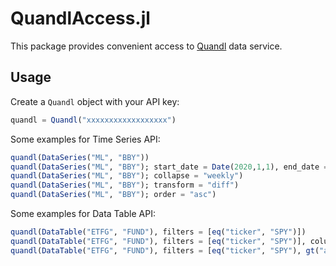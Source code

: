# QuandlAccess.jl

This package provides convenient access to [Quandl](https://www.quandl.com/)
data service.

## Usage

Create a `Quandl` object with your API key:

```julia
quandl = Quandl("xxxxxxxxxxxxxxxxxx")
```

Some examples for Time Series API:

```julia
quandl(DataSeries("ML", "BBY"))
quandl(DataSeries("ML", "BBY"); start_date = Date(2020,1,1), end_date = Date(2020,1,5))
quandl(DataSeries("ML", "BBY"); collapse = "weekly")
quandl(DataSeries("ML", "BBY"); transform = "diff")
quandl(DataSeries("ML", "BBY"); order = "asc")
```

Some examples for Data Table API:

```julia
quandl(DataTable("ETFG", "FUND"), filters = [eq("ticker", "SPY")])
quandl(DataTable("ETFG", "FUND"), filters = [eq("ticker", "SPY")], columns = ["ticker", "nav"])
quandl(DataTable("ETFG", "FUND"), filters = [eq("ticker", "SPY"), gt("as_of_date", "2018-01-09")])
```
